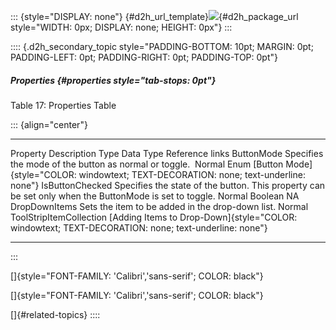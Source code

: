 ::: {style="DISPLAY: none"}
[](ms-xhelp:///?Id=d2h_url_template){#d2h_url_template}![](!package_url!){#d2h_package_url style="WIDTH: 0px; DISPLAY: none; HEIGHT: 0px"}
:::

:::: {.d2h_secondary_topic style="PADDING-BOTTOM: 10pt; MARGIN: 0pt; PADDING-LEFT: 0pt; PADDING-RIGHT: 0pt; PADDING-TOP: 0pt"}
##### Properties {#properties style="tab-stops: 0pt"}

Table 17: Properties Table

::: {align="center"}
  ----------------- -------------------------------------------------------------------------------------------------------- -------- ------------------------- -----------------------------------------------------------------------------------------------------
  Property          Description                                                                                              Type     Data Type                 Reference links
  ButtonMode        Specifies the mode of the button as normal or toggle.                                                    Normal   Enum                      [Button Mode]{style="COLOR: windowtext; TEXT-DECORATION: none; text-underline: none"}
  IsButtonChecked   Specifies the state of the button. This property can be set only when the ButtonMode is set to toggle.   Normal   Boolean                   NA
  DropDownItems     Sets the item to be added in the drop-down list.                                                         Normal   ToolStripItemCollection   [Adding Items to Drop-Down]{style="COLOR: windowtext; TEXT-DECORATION: none; text-underline: none"}
  ----------------- -------------------------------------------------------------------------------------------------------- -------- ------------------------- -----------------------------------------------------------------------------------------------------
:::

[]{style="FONT-FAMILY: 'Calibri','sans-serif'; COLOR: black"} 

[]{style="FONT-FAMILY: 'Calibri','sans-serif'; COLOR: black"} 

[]{#related-topics}
::::
